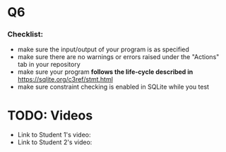 # Q6

### Checklist:
* make sure the input/output of your program is as specified
* make sure there are no warnings or errors raised under the "Actions" tab in your repository
* make sure your program **follows the life-cycle described in** <a href='https://sqlite.org/c3ref/stmt.html'>https://sqlite.org/c3ref/stmt.html</a>
* make sure constraint checking is enabled in SQLite while you test


# TODO: Videos

* Link to Student 1's video: 
* Link to Student 2's video: 